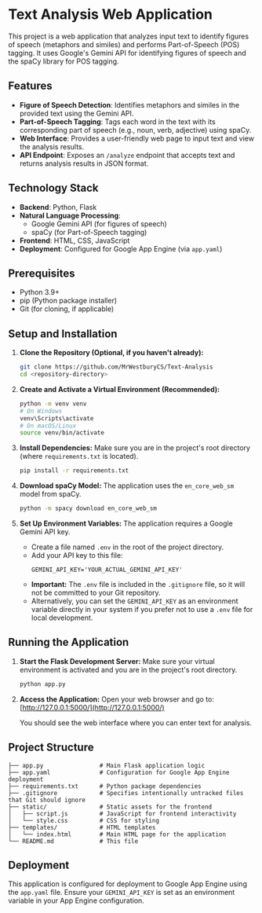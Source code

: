 # Text Analysis Web Application

This project is a web application that analyzes input text to identify figures of speech (metaphors and similes) and performs Part-of-Speech (POS) tagging. It uses Google's Gemini API for identifying figures of speech and the spaCy library for POS tagging.

## Features

*   **Figure of Speech Detection**: Identifies metaphors and similes in the provided text using the Gemini API.
*   **Part-of-Speech Tagging**: Tags each word in the text with its corresponding part of speech (e.g., noun, verb, adjective) using spaCy.
*   **Web Interface**: Provides a user-friendly web page to input text and view the analysis results.
*   **API Endpoint**: Exposes an `/analyze` endpoint that accepts text and returns analysis results in JSON format.

## Technology Stack

*   **Backend**: Python, Flask
*   **Natural Language Processing**:
    *   Google Gemini API (for figures of speech)
    *   spaCy (for Part-of-Speech tagging)
*   **Frontend**: HTML, CSS, JavaScript
*   **Deployment**: Configured for Google App Engine (via `app.yaml`)

## Prerequisites

*   Python 3.9+
*   pip (Python package installer)
*   Git (for cloning, if applicable)

## Setup and Installation

1.  **Clone the Repository (Optional, if you haven't already):**
    ```bash
    git clone https://github.com/MrWestburyCS/Text-Analysis
    cd <repository-directory>
    ```

2.  **Create and Activate a Virtual Environment (Recommended):**
    ```bash
    python -m venv venv
    # On Windows
    venv\Scripts\activate
    # On macOS/Linux
    source venv/bin/activate
    ```

3.  **Install Dependencies:**
    Make sure you are in the project's root directory (where `requirements.txt` is located).
    ```bash
    pip install -r requirements.txt
    ```

4.  **Download spaCy Model:**
    The application uses the `en_core_web_sm` model from spaCy.
    ```bash
    python -m spacy download en_core_web_sm
    ```

5.  **Set Up Environment Variables:**
    The application requires a Google Gemini API key.
    *   Create a file named `.env` in the root of the project directory.
    *   Add your API key to this file:
        ```
        GEMINI_API_KEY='YOUR_ACTUAL_GEMINI_API_KEY'
        ```
    *   **Important:** The `.env` file is included in the `.gitignore` file, so it will not be committed to your Git repository.
    *   Alternatively, you can set the `GEMINI_API_KEY` as an environment variable directly in your system if you prefer not to use a `.env` file for local development.

## Running the Application

1.  **Start the Flask Development Server:**
    Make sure your virtual environment is activated and you are in the project's root directory.
    ```bash
    python app.py
    ```

2.  **Access the Application:**
    Open your web browser and go to:
    [http://127.0.0.1:5000/](http://127.0.0.1:5000/)

    You should see the web interface where you can enter text for analysis.

## Project Structure

```
├── app.py                # Main Flask application logic
├── app.yaml              # Configuration for Google App Engine deployment
├── requirements.txt      # Python package dependencies
├── .gitignore            # Specifies intentionally untracked files that Git should ignore
├── static/               # Static assets for the frontend
│   ├── script.js         # JavaScript for frontend interactivity
│   └── style.css         # CSS for styling
├── templates/            # HTML templates
│   └── index.html        # Main HTML page for the application
└── README.md             # This file
```

## Deployment

This application is configured for deployment to Google App Engine using the `app.yaml` file. Ensure your `GEMINI_API_KEY` is set as an environment variable in your App Engine configuration. 